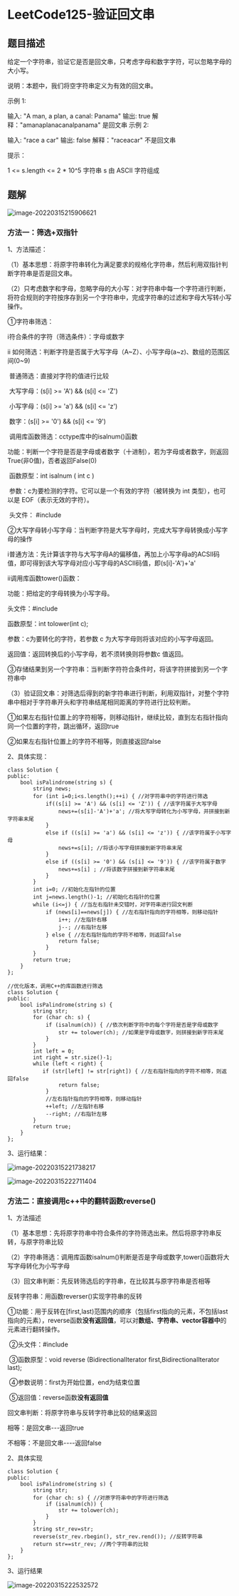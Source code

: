 # LeetCode125-验证回文串

## 题目描述

给定一个字符串，验证它是否是回文串，只考虑字母和数字字符，可以忽略字母的大小写。

说明：本题中，我们将空字符串定义为有效的回文串。

示例 1:

输入: "A man, a plan, a canal: Panama"
输出: true
解释："amanaplanacanalpanama" 是回文串
示例 2:

输入: "race a car"
输出: false
解释："raceacar" 不是回文串


提示：

1 <= s.length <= 2 * 10^5
字符串 s 由 ASCII 字符组成

## 题解

![image-20220315215906621](C:\Users\DELL\AppData\Roaming\Typora\typora-user-images\image-20220315215906621.png)

### 方法一：筛选+双指针

1、方法描述：

（1）基本思想：将原字符串转化为满足要求的规格化字符串，然后利用双指针判断字符串是否是回文串。

（2）只考虑数字和字母，忽略字母的大小写：对字符串中每一个字符进行判断，将符合规则的字符按序存到另一个字符串中，完成字符串的过滤和字母大写转小写操作。

①字符串筛选：

 ⅰ符合条件的字符（筛选条件）：字母或数字

 ⅱ 如何筛选：判断字符是否属于大写字母（A~Z）、小写字母(a~z)、数组的范围区间(0~9)    

​        普通筛选：直接对字符的值进行比较

​             大写字母：(s[i] >= 'A') && (s[i] <= 'Z')

​             小写字母：(s[i] >= 'a') && (s[i] <= 'z')

​               数字：(s[i] >= '0') && (s[i] <= '9')

​       调用库函数筛选：cctype库中的isalnum()函数

​            功能：判断一个字符是否是字母或者数字（十进制），若为字母或者数字，则返回True(非0值)，否者返回False(0)

​            函数原型：int isalnum ( int c )

​           参数：c为要检测的字符。它可以是一个有效的字符（被转换为 int 类型），也可以是 EOF（表示无效的字符）。

​           头文件： #include<cctype>

②大写字母转小写字母：当判断字符是大写字母时，完成大写字母转换成小写字母的操作

ⅰ普通方法：先计算该字符与大写字母A的偏移值，再加上小写字母a的ACSII码值，即可得到该大写字母对应小写字母的ASCII码值，即(s[i]-'A')+'a'

ⅱ调用库函数tower()函数：

功能：把给定的字母转换为小写字母。

头文件：#include<cctype>

函数原型：int tolower(int c);

参数：c为要转化的字符，若参数 c 为大写字母则将该对应的小写字母返回。

返回值：返回转换后的小写字母，若不须转换则将参数c 值返回。

③存储结果到另一个字符串：当判断字符符合条件时，将该字符拼接到另一个字符串中

（3）验证回文串：对筛选后得到的新字符串进行判断，利用双指针，对整个字符串中相对于字符串开头和字符串结尾相同距离的字符进行比较判断。

①如果左右指针位置上的字符相等，则移动指针，继续比较，直到左右指针指向同一个位置的字符，跳出循环，返回true

②如果左右指针位置上的字符不相等，则直接返回false

2、具体实现：

```
class Solution {
public:
    bool isPalindrome(string s) {
        string news;
        for (int i=0;i<s.length();++i) { //对字符串中的字符进行筛选
            if((s[i] >= 'A') && (s[i] <= 'Z')) { //该字符属于大写字母
                news+=(s[i]-'A')+'a'; //将大写字母转化为小写字母，并拼接到新字符串末尾
            }
            else if ((s[i] >= 'a') && (s[i] <= 'z')) { //该字符属于小写字母
                news+=s[i]; //将该小写字母拼接到新字符串末尾
            }
            else if ((s[i] >= '0') && (s[i] <= '9')) { //该字符属于数字
                news+=s[i] ; //将该数字拼接到新字符串末尾
            }
        }
        int i=0; //初始化左指针的位置 
        int j=news.length()-1; //初始化右指针的位置
        while (i<=j) { //当左右指针未交错时，对字符串进行回文判断 
            if (news[i]==news[j]) { //左右指针指向的字符相等，则移动指针
                i++; //左指针右移
                j--; //右指针左移
            } else { //左右指针指向的字符不相等，则返回false
                return false;
            }
        }
        return true;
    }
};
```

```
//优化版本，调用C++的库函数进行筛选
class Solution {
public:
    bool isPalindrome(string s) {
        string str;
        for (char ch: s) {
            if (isalnum(ch)) { //依次判断字符中的每个字符是否是字母或数字
                str += tolower(ch); //如果是字母或数字，则拼接到新字符末尾
            }
        }
        int left = 0; 
        int right = str.size()-1;
        while (left < right) {
           if (str[left] != str[right]) { //左右指针指向的字符不相等，则返回false
                return false;
            }
            //左右指针指向的字符相等，则移动指针
            ++left; //左指针右移
            --right; //右指针左移
        }
        return true;
    }
};

```

3、运行结果：

![image-20220315221738217](C:\Users\DELL\AppData\Roaming\Typora\typora-user-images\image-20220315221738217.png)

![image-20220315222711404](C:\Users\DELL\AppData\Roaming\Typora\typora-user-images\image-20220315222711404.png)

### 方法二：直接调用c++中的翻转函数reverse()

1、方法描述

（1）基本思想：先将原字符串中符合条件的字符筛选出来。然后将原字符串反转，与原字符串比较

（2）字符串筛选：调用库函数isalnum()判断是否是字母或数字,tower()函数将大写字母转化为小写字母

（3）回文串判断：先反转筛选后的字符串，在比较其与原字符串是否相等

反转字符串：用函数reverser()实现字符串的反转

​      ①功能：用于反转在[first,last)范围内的顺序（包括first指向的元素，不包括last指向的元素），reverse函数**没有返回值**，可以对**数组、字符串、vector容器中**的元素进行翻转操作。

​      ②头文件：#include <algorithm>

​      ③函数原型：void reverse (BidirectionalIterator first,BidirectionalIterator last);

​     ④参数说明：first为开始位置，end为结束位置

​     ⑤返回值：reverse函数**没有返回值**

回文串判断：将原字符串与反转字符串比较的结果返回

   相等：是回文串---返回true

   不相等：不是回文串----返回false

2、具体实现

```
class Solution {
public:
    bool isPalindrome(string s) {
        string str;
        for (char ch: s) { //对原字符串中的字符进行筛选
            if (isalnum(ch)) {
                str += tolower(ch);
            }
        }
        string str_rev=str;
        reverse(str_rev.rbegin(), str_rev.rend()); //反转字符串
        return str==str_rev; //两个字符串的比较
    }
};

```

3、运行结果

![image-20220315222532572](C:\Users\DELL\AppData\Roaming\Typora\typora-user-images\image-20220315222532572.png)

